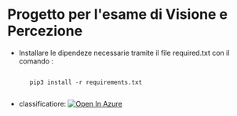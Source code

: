 
# Progetto per l'esame di Visione e Percezione

- Installare  le dipendeze necessarie tramite il file required.txt con il comando : 

     <code>
     pip3 install -r requirements.txt
     </code>

- classificatiore: 
[![Open In Azure](https://upload.wikimedia.org/wikipedia/commons/thumb/a/a8/Microsoft_Azure_Logo.svg/1024px-Microsoft_Azure_Logo.svg.png)](https://ml.azure.com/fileexplorerAzNB?wsid=/subscriptions/0a5d55f8-7024-4c0a-b69d-504c05509490/resourcegroups/gruppo1/providers/Microsoft.MachineLearningServices/workspaces/visione&tid=c9881521-f12e-4b19-ad2f-a5d007efaf93)
